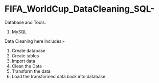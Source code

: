 # FIFA_WorldCup_DataCleaning_SQL-

Database and Tools:
 1. MySQL

Data Cleaning here includes:-
 1. Create database 
 2. Create tables
 3. Import data
 4. Clean the Data
 5. Transform the data
 6. Load the transformed data back into database.
 
